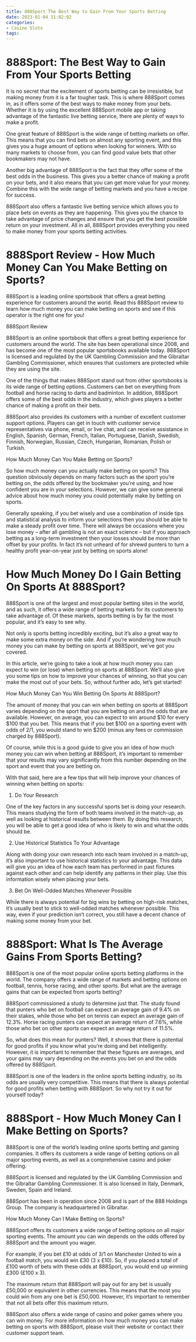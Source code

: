 ```yaml
---
title: 888Sport The Best Way to Gain From Your Sports Betting
date: 2023-01-04 11:02:02
categories:
- Casino Slots
tags:
---
```



#  888Sport: The Best Way to Gain From Your Sports Betting

It is no secret that the excitement of sports betting can be irresistible, but making money from it is a far tougher task. This is where 888Sport comes in, as it offers some of the best ways to make money from your bets. Whether it is by using the excellent 888Sport mobile app or taking advantage of the fantastic live betting service, there are plenty of ways to make a profit.

One great feature of 888Sport is the wide range of betting markets on offer. This means that you can find bets on almost any sporting event, and this gives you a huge amount of options when looking for winners. With so many markets to choose from, you can find good value bets that other bookmakers may not have.

Another big advantage of 888Sport is the fact that they offer some of the best odds in the business. This gives you a better chance of making a profit on your bets, and it also means that you can get more value for your money. Combine this with the wide range of betting markets and you have a recipe for success.

888Sport also offers a fantastic live betting service which allows you to place bets on events as they are happening. This gives you the chance to take advantage of price changes and ensure that you get the best possible return on your investment. All in all, 888Sport provides everything you need to make money from your sports betting activities.

#  888Sport Review - How Much Money Can You Make Betting on Sports?

888Sport is a leading online sportsbook that offers a great betting experience for customers around the world. Read this 888Sport review to learn how much money you can make betting on sports and see if this operator is the right one for you!

888Sport Review

888Sport is an online sportsbook that offers a great betting experience for customers around the world. The site has been operational since 2008, and has become one of the most popular sportsbooks available today. 888Sport is licensed and regulated by the UK Gambling Commission and the Gibraltar Gambling Commissioner, which ensures that customers are protected while they are using the site.

One of the things that makes 888Sport stand out from other sportsbooks is its wide range of betting options. Customers can bet on everything from football and horse racing to darts and badminton. In addition, 888Sport offers some of the best odds in the industry, which gives players a better chance of making a profit on their bets.

888Sport also provides its customers with a number of excellent customer support options. Players can get in touch with customer service representatives via phone, email, or live chat, and can receive assistance in English, Spanish, German, French, Italian, Portuguese, Danish, Swedish, Finnish, Norwegian, Russian, Czech, Hungarian, Romanian, Polish or Turkish.

How Much Money Can You Make Betting on Sports?

So how much money can you actually make betting on sports? This question obviously depends on many factors such as the sport you’re betting on, the odds offered by the bookmaker you’re using, and how confident you are in your selections. However, we can give some general advice about how much money you could potentially make by betting on sports.

Generally speaking, if you bet wisely and use a combination of inside tips and statistical analysis to inform your selections then you should be able to make a steady profit over time. There will always be occasions where you lose money – after all gambling is not an exact science – but if you approach betting as a long-term investment then your losses should be more than offset by your profits. In fact it’s not unheard of for shrewd punters to turn a healthy profit year-on-year just by betting on sports alone!

#  How Much Money Do I Gain Betting On Sports At 888Sport?

888Sport is one of the largest and most popular betting sites in the world, and as such, it offers a wide range of betting markets for its customers to take advantage of. Of these markets, sports betting is by far the most popular, and it’s easy to see why.

Not only is sports betting incredibly exciting, but it’s also a great way to make some extra money on the side. And if you’re wondering how much money you can make by betting on sports at 888Sport, we’ve got you covered.

In this article, we’re going to take a look at how much money you can expect to win (or lose) when betting on sports at 888Sport. We’ll also give you some tips on how to improve your chances of winning, so that you can make the most out of your bets. So, without further ado, let’s get started!

How Much Money Can You Win Betting On Sports At 888Sport?

The amount of money that you can win when betting on sports at 888Sport varies depending on the sport that you are betting on and the odds that are available. However, on average, you can expect to win around $10 for every $100 that you bet. This means that if you bet $100 on a sporting event with odds of 2/1, you would stand to win $200 (minus any fees or commission charged by 888Sport).

Of course, while this is a good guide to give you an idea of how much money you can win when betting at 888Sport, it’s important to remember that your results may vary significantly from this number depending on the sport and event that you are betting on.

With that said, here are a few tips that will help improve your chances of winning when betting on sports:

1) Do Your Research

One of the key factors in any successful sports bet is doing your research. This means studying the form of both teams involved in the match-up, as well as looking at historical results between them. By doing this research, you will be able to get a good idea of who is likely to win and what the odds should be.

2) Use Historical Statistics To Your Advantage

Along with doing your own research into each team involved in a match-up, it’s also important to use historical statistics to your advantage. This data will give you an idea of how each team has performed in past fixtures against each other and can help identify any patterns in their play. Use this information wisely when placing your bets.

3) Bet On Well-Odded Matches Whenever Possible

While there is always potential for big wins by betting on high-risk matches, it’s usually best to stick to well-odded matches whenever possible. This way, even if your prediction isn’t correct, you still have a decent chance of making some money from your bet.

#  888Sport: What Is The Average Gains From Sports Betting?

888Sport is one of the most popular online sports betting platforms in the world. The company offers a wide range of markets and betting options on football, tennis, horse racing, and other sports. But what are the average gains that can be expected from sports betting?

888Sport commissioned a study to determine just that. The study found that punters who bet on football can expect an average gain of 9.4% on their stakes, while those who bet on tennis can expect an average gain of 12.3%. Horse racing punters can expect an average return of 7.6%, while those who bet on other sports can expect an average return of 11.5%.

So, what does this mean for punters? Well, it shows that there is potential for good profits if you know what you’re doing and bet intelligently. However, it is important to remember that these figures are averages, and your gains may vary depending on the events you bet on and the odds offered by 888Sport.

888Sport is one of the leaders in the online sports betting industry, so its odds are usually very competitive. This means that there is always potential for good profits when betting with 888Sport. So why not try it out for yourself today?

#  888Sport - How Much Money Can I Make Betting on Sports?

888Sport is one of the world’s leading online sports betting and gaming companies. It offers its customers a wide range of betting options on all major sporting events, as well as a comprehensive casino and poker offering.

888Sport is licensed and regulated by the UK Gambling Commission and the Gibraltar Gambling Commissioner. It is also licensed in Italy, Denmark, Sweden, Spain and Ireland.

888Sport has been in operation since 2008 and is part of the 888 Holdings Group. The company is headquartered in Gibraltar.

How Much Money Can I Make Betting on Sports?

888Sport offers its customers a wide range of betting options on all major sporting events. The amount you can win depends on the odds offered by 888Sport and the amount you wager.

For example, if you bet £10 at odds of 3/1 on Manchester United to win a football match, you would win £30 (3 x £10). So, if you placed a total of £100 worth of bets with these odds at 888Sport, you would end up winning £300 (£100 x 3).

The maximum return that 888Sport will pay out for any bet is usually £50,000 or equivalent in other currencies. This means that the most you could win from any one bet is £50,000. However, it’s important to remember that not all bets offer this maximum return.

888Sport also offers a wide range of casino and poker games where you can win money. For more information on how much money you can make betting on sports with 888Sport, please visit their website or contact their customer support team.